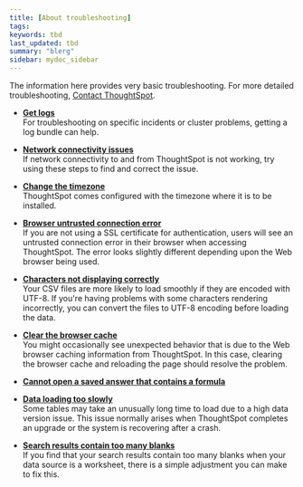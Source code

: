 ```yaml
---
title: [About troubleshooting]
tags:
keywords: tbd
last_updated: tbd
summary: "blerg"
sidebar: mydoc_sidebar
---
```

The information here provides very basic troubleshooting. For more detailed troubleshooting, [Contact ThoughtSpot](../misc/contact.html#).

-   **[Get logs](../../admin/troubleshooting/get_logs.html)**  
For troubleshooting on specific incidents or cluster problems, getting a log bundle can help.
-   **[Network connectivity issues](../../admin/troubleshooting/check_connectivity.html)**  
If network connectivity to and from ThoughtSpot is not working, try using these steps to find and correct the issue.
-   **[Change the timezone](../../admin/troubleshooting/set_timezone.html)**  
ThoughtSpot comes configured with the timezone where it is to be installed.
-   **[Browser untrusted connection error](../../admin/troubleshooting/certificate_warning.html)**  
If you are not using a SSL certificate for authentication, users will see an untrusted connection error in their browser when accessing ThoughtSpot. The error looks slightly different depending upon the Web browser being used.
-   **[Characters not displaying correctly](../../admin/loading/char_encoding.html)**  
Your CSV files are more likely to load smoothly if they are encoded with UTF-8. If you're having problems with some characters rendering incorrectly, you can convert the files to UTF-8 encoding before loading the data.
-   **[Clear the browser cache](../../admin/troubleshooting/clear_browser_cache.html)**  
You might occasionally see unexpected behavior that is due to the Web browser caching information from ThoughtSpot. In this case, clearing the browser cache and reloading the page should resolve the problem.
-   **[Cannot open a saved answer that contains a formula](../../admin/troubleshooting/formula_date_problem.html)**  

-   **[Data loading too slowly](../../admin/troubleshooting/data_loading_too_slowly.html)**  
Some tables may take an unusually long time to load due to a high data version issue. This issue normally arises when ThoughtSpot completes an upgrade or the system is recovering after a crash.
-   **[Search results contain too many blanks](../../admin/troubleshooting/search_too_many_blanks.html)**  
If you find that your search results contain too many blanks when your data source is a worksheet, there is a simple adjustment you can make to fix this.

